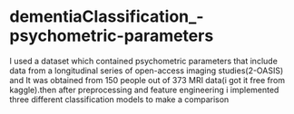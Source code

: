 # dementiaClassification_-psychometric-parameters
I used a dataset which contained psychometric parameters that include data from a longitudinal series of open-access imaging studies(2-OASIS) and It was obtained from 150 people out of 373 MRI data(i got it free from kaggle).then after preprocessing and feature engineering i implemented three different classification models to make a comparison
